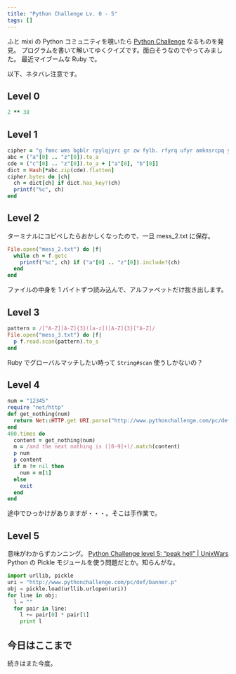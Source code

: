 ```yaml
---
title: "Python Challenge Lv. 0 - 5"
tags: []
---
```


ふと mixi の Python コミュニティを覗いたら [Python Challenge](http://www.pythonchallenge.com) なるものを発見。
プログラムを書いて解いてゆくクイズです。面白そうなのでやってみました。
最近マイブームな Ruby で。

以下、ネタバレ注意です。

## Level 0

```rb
2 ** 38
```

## Level 1

```rb
cipher = "g fmnc wms bgblr rpylqjyrc gr zw fylb. rfyrq ufyr amknsrcpq ypc dmp. bmgle gr gl zw fylb gq glcddgagclr ylb rfyr'q ufw rfgq rcvr gq qm jmle. sqgle qrpgle.kyicrpylq() gq pcamkkclbcb. lmu ynnjw ml rfc spj."
abc = ("a"[0] .. "z"[0]).to_a
cde = ("c"[0] .. "z"[0]).to_a + ["a"[0], "b"[0]]
dict = Hash[*abc.zip(cde).flatten]
cipher.bytes do |ch|
  ch = dict[ch] if dict.has_key?(ch)
  printf("%c", ch)
end
```

## Level 2

ターミナルにコピペしたらおかしくなったので、一旦 mess_2.txt に保存。

```rb
File.open("mess_2.txt") do |f|
  while ch = f.getc
    printf("%c", ch) if ("a"[0] .. "z"[0]).include?(ch)
  end
end
```

ファイルの中身を 1 バイトずつ読み込んで、アルファベットだけ抜き出します。

## Level 3

```rb
pattern = /[^A-Z][A-Z]{3}([a-z])[A-Z]{3}[^A-Z]/
File.open("mess_3.txt") do |f|
  p f.read.scan(pattern).to_s
end
```

Ruby でグローバルマッチしたい時って `String#scan` 使うしかないの？

## Level 4

```rb
num = "12345"
require "net/http"
def get_nothing(num)
  return Net::HTTP.get URI.parse("http://www.pythonchallenge.com/pc/def/linkedlist.php?nothing=" + num)
end
400.times do
  content = get_nothing(num)
  m = /and the next nothing is ([0-9]+)/.match(content)
  p num
  p content
  if m != nil then
    num = m[1]
  else
    exit
  end
end
```

途中でひっかけがありますが・・・。そこは手作業で。

## Level 5

意味がわからずカンニング。
[Python Challenge level 5: “peak hell” | UnixWars](http://unixwars.com/2007/09/11/python-challenge-level-5-peak-hell/?wscr=1280x800)
Python の Pickle モジュールを使う問題だとか。知らんがな。

```py
import urllib, pickle
uri = "http://www.pythonchallenge.com/pc/def/banner.p"
obj = pickle.load(urllib.urlopen(uri))
for line in obj:
  l = ""
  for pair in line:
    l += pair[0] * pair[1]
    print l
```

## 今日はここまで

続きはまた今度。
